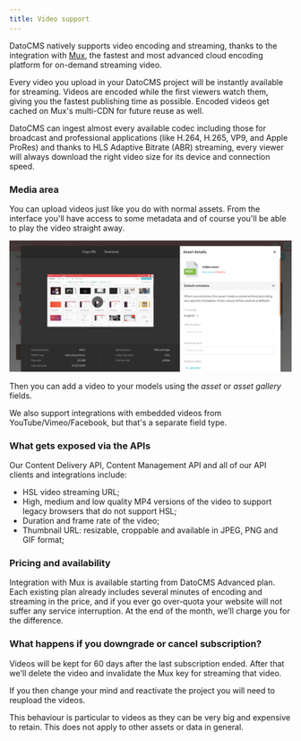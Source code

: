 ```yaml
---
title: Video support
---
```


DatoCMS natively supports video encoding and streaming, thanks to the integration with [Mux](https://mux.com/), the fastest and most advanced cloud encoding platform for on-demand streaming video.

Every video you upload in your DatoCMS project will be instantly available for streaming. Videos are encoded while the first viewers watch them, giving you the fastest publishing time as possible. Encoded videos get cached on Mux's multi-CDN for future reuse as well.

DatoCMS can ingest almost every available codec including those for broadcast and professional applications (like H.264, H.265, VP9, and Apple ProRes) and thanks to HLS Adaptive Bitrate (ABR) streaming, every viewer will always download the right video size for its device and connection speed.


### Media area

You can upload videos just like you do with normal assets. From the interface you'll have access to some metadata and of course you'll be able to play the video straight away.

![Video in media area](../images/video/media-area.png)

Then you can add a video to your models using the _asset_ or _asset gallery_ fields.

We also support integrations with embedded videos from YouTube/Vimeo/Facebook, but that's a separate field type.


### What gets exposed via the APIs

Our Content Delivery API, Content Management API and all of our API clients and integrations include:

- HSL video streaming URL;
- High, medium and low quality MP4 versions of the video to support legacy browsers that do not support HSL;
- Duration and frame rate of the video;
- Thumbnail URL: resizable, croppable and available in JPEG, PNG and GIF format;


### Pricing and availability

Integration with Mux is available starting from DatoCMS Advanced plan. Each existing plan already includes several minutes of encoding and streaming in the price, and if you ever go over-quota your website will not suffer any service interruption. At the end of the month, we’ll charge you for the difference.


### What happens if you downgrade or cancel subscription?

Videos will be kept for 60 days after the last subscription ended. After that we'll delete the video and invalidate the Mux key for streaming that video.

If you then change your mind and reactivate the project you will need to reupload the videos.

This behaviour is particular to videos as they can be very big and expensive to retain. This does not apply to other assets or data in general.